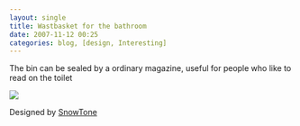 ```yaml
---
layout: single
title: Wastbasket for the bathroom
date: 2007-11-12 00:25
categories: blog, [design, Interesting]
---
```

The bin can be sealed by a ordinary magazine, useful for people who like to read on the toilet

<img src="/public/uploads/2007/11/basket-chrome.jpg" />

Designed by <a href="http://www.snowtone.com/pages/dustbin.html">SnowTone</a>
